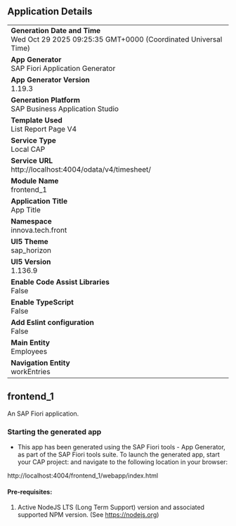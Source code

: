 ## Application Details
|               |
| ------------- |
|**Generation Date and Time**<br>Wed Oct 29 2025 09:25:35 GMT+0000 (Coordinated Universal Time)|
|**App Generator**<br>SAP Fiori Application Generator|
|**App Generator Version**<br>1.19.3|
|**Generation Platform**<br>SAP Business Application Studio|
|**Template Used**<br>List Report Page V4|
|**Service Type**<br>Local CAP|
|**Service URL**<br>http://localhost:4004/odata/v4/timesheet/|
|**Module Name**<br>frontend_1|
|**Application Title**<br>App Title|
|**Namespace**<br>innova.tech.front|
|**UI5 Theme**<br>sap_horizon|
|**UI5 Version**<br>1.136.9|
|**Enable Code Assist Libraries**<br>False|
|**Enable TypeScript**<br>False|
|**Add Eslint configuration**<br>False|
|**Main Entity**<br>Employees|
|**Navigation Entity**<br>workEntries|

## frontend_1

An SAP Fiori application.

### Starting the generated app

-   This app has been generated using the SAP Fiori tools - App Generator, as part of the SAP Fiori tools suite.  To launch the generated app, start your CAP project:  and navigate to the following location in your browser:

http://localhost:4004/frontend_1/webapp/index.html

#### Pre-requisites:

1. Active NodeJS LTS (Long Term Support) version and associated supported NPM version.  (See https://nodejs.org)


